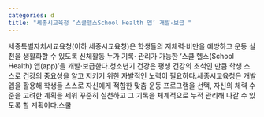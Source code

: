 ```yaml
---
categories: d
title: "세종시교육청 ‘스쿨헬스School Health 앱’ 개발·보급 "
---
```

세종특별자치시교육청(이하 세종시교육청)은 학생들의 저체력·비만을 예방하고 운동 실천을 생활화할 수 있도록 신체활동 누가 기록‧ 관리가 가능한 ‘스쿨 헬스(School Health) 앱(app)’을 개발·보급한다.청소년기 건강은 평생 건강의 초석인 만큼 학생 스스로 건강의 중요성을 알고 지키기 위한 자발적인 노력이 필요하다.세종시교육청은 개발 앱을 활용해 학생들 스스로 자신에게 적합한 맞춤 운동 프로그램을 선택, 자신의 체력 수준을 고려한 계획을 세워 꾸준히 실천하고 그 기록을 체계적으로 누적 관리해 나갈 수 있도록 할 계획이다.스쿨